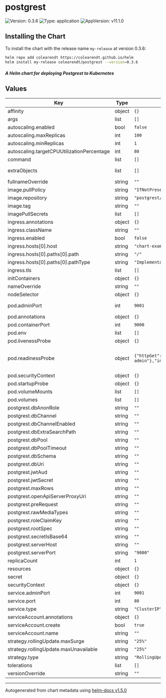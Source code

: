 # postgrest

![Version: 0.3.6](https://img.shields.io/badge/Version-0.3.6-informational?style=flat-square) ![Type: application](https://img.shields.io/badge/Type-application-informational?style=flat-square) ![AppVersion: v11.1.0](https://img.shields.io/badge/AppVersion-v11.1.0-informational?style=flat-square)

## Installing the Chart

To install the chart with the release name `my-release` at version 0.3.6:

```bash
helm repo add colearendt https://colearendt.github.io/helm
helm install my-release colearendt/postgrest --version=0.3.6
```

#### _A Helm chart for deploying Postgrest to Kubernetes_

## Values

| Key | Type | Default | Description |
|-----|------|---------|-------------|
| affinity | object | `{}` |  |
| args | list | `[]` |  |
| autoscaling.enabled | bool | `false` |  |
| autoscaling.maxReplicas | int | `100` |  |
| autoscaling.minReplicas | int | `1` |  |
| autoscaling.targetCPUUtilizationPercentage | int | `80` |  |
| command | list | `[]` |  |
| extraObjects | list | `[]` | Extra kubernetes objects to deploy (value evaluted as a template) |
| fullnameOverride | string | `""` |  |
| image.pullPolicy | string | `"IfNotPresent"` |  |
| image.repository | string | `"postgrest/postgrest"` |  |
| image.tag | string | `""` |  |
| imagePullSecrets | list | `[]` |  |
| ingress.annotations | object | `{}` |  |
| ingress.className | string | `""` |  |
| ingress.enabled | bool | `false` |  |
| ingress.hosts[0].host | string | `"chart-example.local"` |  |
| ingress.hosts[0].paths[0].path | string | `"/"` |  |
| ingress.hosts[0].paths[0].pathType | string | `"ImplementationSpecific"` |  |
| ingress.tls | list | `[]` |  |
| initContainers | object | `{}` |  |
| nameOverride | string | `""` |  |
| nodeSelector | object | `{}` |  |
| pod.adminPort | int | `9001` | The admin server port for PostgREST. Automatically sets the adminServerPort configuration value. |
| pod.annotations | object | `{}` |  |
| pod.containerPort | int | `9000` |  |
| pod.env | list | `[]` |  |
| pod.livenessProbe | object | `{}` |  |
| pod.readinessProbe | object | `{"httpGet":{"path":"/ready","port":"http-admin"},"initialDelaySeconds":5,"periodSeconds":5}` | The readiness probe for PostgREST. Can also use requests to /live per https://postgrest.org/en/stable/references/admin.html#health-check |
| pod.securityContext | object | `{}` |  |
| pod.startupProbe | object | `{}` |  |
| pod.volumeMounts | list | `[]` |  |
| pod.volumes | list | `[]` |  |
| postgrest.dbAnonRole | string | `""` |  |
| postgrest.dbChannel | string | `""` |  |
| postgrest.dbChannelEnabled | string | `""` |  |
| postgrest.dbExtraSearchPath | string | `""` |  |
| postgrest.dbPool | string | `""` |  |
| postgrest.dbPoolTimeout | string | `""` |  |
| postgrest.dbSchema | string | `""` |  |
| postgrest.dbUri | string | `""` | The dbUri for connecting to the database. Required |
| postgrest.jwtAud | string | `""` |  |
| postgrest.jwtSecret | string | `""` | The JWT Secret used for constructing JWTs. Required |
| postgrest.maxRows | string | `""` |  |
| postgrest.openApiServerProxyUri | string | `""` |  |
| postgrest.preRequest | string | `""` |  |
| postgrest.rawMediaTypes | string | `""` |  |
| postgrest.roleClaimKey | string | `""` |  |
| postgrest.rootSpec | string | `""` |  |
| postgrest.secretIsBase64 | string | `""` |  |
| postgrest.serverHost | string | `""` |  |
| postgrest.serverPort | string | `"9000"` |  |
| replicaCount | int | `1` |  |
| resources | object | `{}` |  |
| secret | object | `{}` |  |
| securityContext | object | `{}` |  |
| service.adminPort | int | `9001` |  |
| service.port | int | `80` |  |
| service.type | string | `"ClusterIP"` |  |
| serviceAccount.annotations | object | `{}` |  |
| serviceAccount.create | bool | `true` |  |
| serviceAccount.name | string | `""` |  |
| strategy.rollingUpdate.maxSurge | string | `"25%"` |  |
| strategy.rollingUpdate.maxUnavailable | string | `"25%"` |  |
| strategy.type | string | `"RollingUpdate"` |  |
| tolerations | list | `[]` |  |
| versionOverride | string | `""` |  |

----------------------------------------------
Autogenerated from chart metadata using [helm-docs v1.5.0](https://github.com/norwoodj/helm-docs/releases/v1.5.0)
